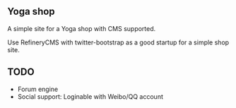 ## Yoga shop

A simple site for a Yoga shop with CMS supported.

Use RefineryCMS with twitter-bootstrap as a good startup for a simple shop site.

## TODO

* Forum engine
* Social support: Loginable with Weibo/QQ account

